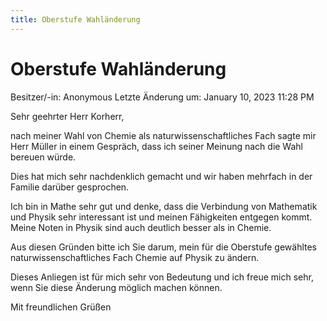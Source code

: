 ```yaml
---
title: Oberstufe Wahländerung
---
```

# Oberstufe Wahländerung

Besitzer/-in: Anonymous
Letzte Änderung um: January 10, 2023 11:28 PM

Sehr geehrter Herr Korherr,

nach meiner Wahl von Chemie als naturwissenschaftliches Fach sagte mir Herr Müller in einem Gespräch, dass ich seiner Meinung nach die Wahl bereuen würde.

Dies hat mich sehr nachdenklich gemacht und wir haben mehrfach in der Familie darüber gesprochen.

Ich bin in Mathe sehr gut und denke, dass die Verbindung von Mathematik und Physik sehr interessant ist und meinen Fähigkeiten entgegen kommt. Meine Noten in Physik sind auch deutlich besser als in Chemie.

Aus diesen Gründen bitte ich Sie darum, mein für die Oberstufe gewähltes naturwissenschaftliches Fach Chemie auf Physik zu ändern.

Dieses Anliegen ist für mich sehr von Bedeutung und ich freue mich sehr, wenn Sie diese Änderung möglich machen können.

Mit freundlichen Grüßen